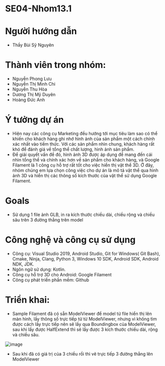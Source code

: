 # SE04-Nhom13.1
# Người hướng dẫn
- Thầy Bùi Sỹ Nguyên
# Thành viên trong nhóm:
- Nguyễn Phong Lưu
- Nguyễn Thị Minh Chi
- Nguyễn Thu Hòa
- Dương Thị Mỹ Duyên
- Hoàng Đức Anh

# Ý tưởng dự án
- Hiện nay các công cụ Marketing đều hướng tới mục tiêu làm sao có thể khiến cho khách hàng ghi nhớ hình ảnh của sản phẩm một cách chính xác nhất vào tiềm thức. Với các sản phẩm nhìn chung, khách hàng rất khó để đánh giá về tổng thể chất lượng, hình ảnh sản phẩm.
- Để giải quyết vấn đề đó, hình ảnh 3D được áp dụng để mang đến cái nhìn tổng thể và chính xác hơn về sản phẩm cho khách hàng, và Google Filament là 1 công cụ hỗ trợ rất tốt cho việc hiển thị vật thể 3D. Ở đây, nhóm chúng em lựa chọn công việc cho dự án là mô tả vật thể qua hình ảnh 3D và hiển thị các thông số kích thước của vật thể sử dụng Google Filament.

# Goals
- Sử dụng 1 file ảnh GLB, in ra kích thước chiều dài, chiều rộng và chiều sâu trên 3 đường thẳng trên model

# Công nghệ và công cụ sử dụng
- Công cụ: Visual Studio 2019, Android Studio, Git for Windows( Git Bash), Cmake, Ninja, Clang, Python 3, Windows 10 SDK, Android SDK, Android NDK, JDK.
- Ngôn ngữ sử dụng: Kotlin.
- Công cụ hỗ trợ 3D cho Android: Google Filament
- Công cụ phát triển phần mềm: Github

# Triển khai:
- Sample Filament đã có sẵn ModelViewer để model từ file hiển thị lên màn hình, lấy thông số trực tiếp từ từ ModelViewer, nhưng vì không tìm được cách lấy trực tiếp nên sẽ lấy qua Boundingbox của ModelViewer, sau khi lấy được HalfExtend thì sẽ lấy được 3 kích thước chiều dài, rộng và chiều sâu.

![image](https://user-images.githubusercontent.com/71346057/103465358-610dcb00-4d6d-11eb-9707-07731d75a38b.png)

- Sau khi đã có giá trị của 3 chiều rồi thì vẽ trực tiếp 3 đường thẳng lên ModelViewer




